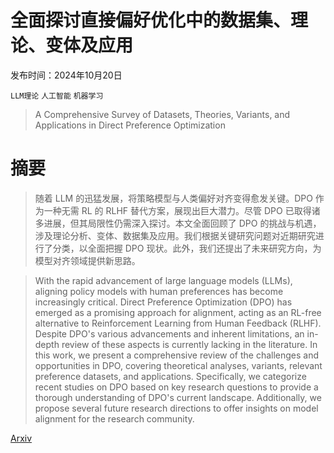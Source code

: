 # 全面探讨直接偏好优化中的数据集、理论、变体及应用

发布时间：2024年10月20日

`LLM理论` `人工智能` `机器学习`

> A Comprehensive Survey of Datasets, Theories, Variants, and Applications in Direct Preference Optimization

# 摘要

> 随着 LLM 的迅猛发展，将策略模型与人类偏好对齐变得愈发关键。DPO 作为一种无需 RL 的 RLHF 替代方案，展现出巨大潜力。尽管 DPO 已取得诸多进展，但其局限性仍需深入探讨。本文全面回顾了 DPO 的挑战与机遇，涉及理论分析、变体、数据集及应用。我们根据关键研究问题对近期研究进行了分类，以全面把握 DPO 现状。此外，我们还提出了未来研究方向，为模型对齐领域提供新思路。

> With the rapid advancement of large language models (LLMs), aligning policy models with human preferences has become increasingly critical. Direct Preference Optimization (DPO) has emerged as a promising approach for alignment, acting as an RL-free alternative to Reinforcement Learning from Human Feedback (RLHF). Despite DPO's various advancements and inherent limitations, an in-depth review of these aspects is currently lacking in the literature. In this work, we present a comprehensive review of the challenges and opportunities in DPO, covering theoretical analyses, variants, relevant preference datasets, and applications. Specifically, we categorize recent studies on DPO based on key research questions to provide a thorough understanding of DPO's current landscape. Additionally, we propose several future research directions to offer insights on model alignment for the research community.

[Arxiv](https://arxiv.org/abs/2410.15595)